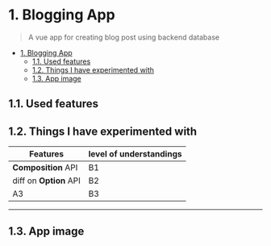 # 1. Blogging App

> A vue app for creating blog post using backend database


- [1. Blogging App](#1-blogging-app)
  - [1.1. Used features](#11-used-features)
  - [1.2. Things I have experimented with](#12-things-i-have-experimented-with)
  - [1.3. App image](#13-app-image)


## 1.1. Used features

## 1.2. Things I have experimented with


Features  | level of understandings
---------|----------
 **Composition** API | B1 
 diff on **Option** API | B2  
 A3 | B3  

---

## 1.3. App image